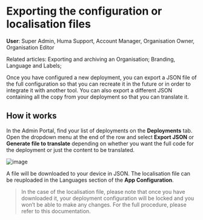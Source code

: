 # Exporting the configuration or localisation files
**User**: Super Admin, Huma Support, Account Manager, Organisation Owner, Organisation Editor

Related articles: Exporting and archiving an Organisation; Branding, Language and Labels;

Once you have configured a new deployment, you can export a JSON file of the full configuration so that you can recreate it in the future or in order to integrate it with another tool. 
You can also export a different JSON containing all the copy from your deployment so that you can translate it. 
## How it works
In the Admin Portal, find your list of deployments on the **Deployments** tab. Open the dropdown menu at the end of the row and select **Export JSON** or **Generate file to translate** depending on whether you want the full code for the deployment or just the content to be translated.

![image](https://user-images.githubusercontent.com/110832367/183864841-0ce8ae00-649b-4665-b42b-7d7549660701.png)

A file will be downloaded to your device in JSON. The localisation file can be reuploaded in the Languages section of the **App Configuration**.
> In the case of the localisation file, please note that once you have downloaded it, your deployment configuration will be locked and you won’t be able to make any changes. For the full procedure, please refer to this documentation.


 

